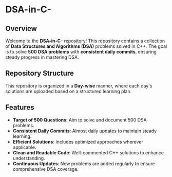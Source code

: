 # DSA-in-C-

## Overview
Welcome to the **DSA-in-C-** repository! This repository contains a collection of **Data Structures and Algorithms (DSA)** problems solved in C++. The goal is to solve **500 DSA problems** with **consistent daily commits**, ensuring steady progress in mastering DSA.

## Repository Structure
This repository is organized in a **Day-wise** manner, where each day's solutions are uploaded based on a structured learning plan.



## Features
- **Target of 500 Questions**: Aim to solve and document 500 DSA problems.
- **Consistent Daily Commits**: Almost daily updates to maintain steady learning.
- **Efficient Solutions**: Includes optimized approaches wherever applicable.
- **Clean and Readable Code**: Well-commented C++ solutions to enhance understanding.
- **Continuous Updates**: New problems are added regularly to ensure comprehensive DSA coverage.

